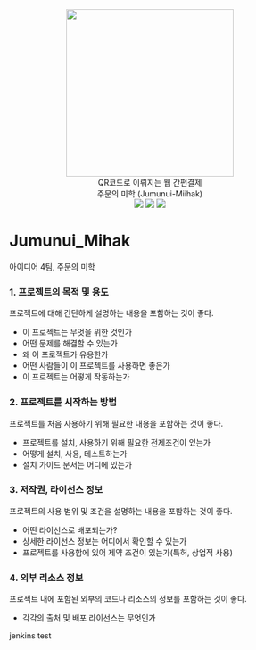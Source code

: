 <div align="center">
<img src="https://user-images.githubusercontent.com/53210680/196109460-cbe2fb60-0e15-42e3-90c9-9f79a91649a0.png" width="300"></img><br>
QR코드로 이뤄지는 웹 간편결제<br>
주문의 미학 (Jumunui-Miihak)<br>
<img src="https://img.shields.io/badge/Notion-0018A8?style=flat-square&logo=Notion&logoColor=white"/>
<img src="https://img.shields.io/badge/Retrospec-FF7200?style=flat-square&logo=dev.to&logoColor=white"/>
<img src="https://img.shields.io/badge/Weekly-E34F26?style=flat-square&logo=dev.to&logoColor=white"/>
</div>

# Jumunui_Mihak
아이디어 4팀, 주문의 미학

### 1. 프로젝트의 목적 및 용도

프로젝트에 대해 간단하게 설명하는 내용을 포함하는 것이 좋다.

- 이 프로젝트는 무엇을 위한 것인가
- 어떤 문제를 해결할 수 있는가
- 왜 이 프로젝트가 유용한가
- 어떤 사람들이 이 프로젝트를 사용하면 좋은가
- 이 프로젝트는 어떻게 작동하는가

### 2. 프로젝트를 시작하는 방법

프로젝트를 처음 사용하기 위해 필요한 내용을 포함하는 것이 좋다.

- 프로젝트를 설치, 사용하기 위해 필요한 전제조건이 있는가
- 어떻게 설치, 사용, 테스트하는가
- 설치 가이드 문서는 어디에 있는가

### 3. 저작권, 라이선스 정보

프로젝트의 사용 범위 및 조건을 설명하는 내용을 포함하는 것이 좋다.

- 어떤 라이선스로 배포되는가?
- 상세한 라이선스 정보는 어디에서 확인할 수 있는가
- 프로젝트를 사용함에 있어 제약 조건이 있는가(특허, 상업적 사용)

### 4. 외부 리소스 정보

프로젝트 내에 포함된 외부의 코드나 리소스의 정보를 포함하는 것이 좋다.

- 각각의 출처 및 배포 라이선스는 무엇인가

jenkins test
